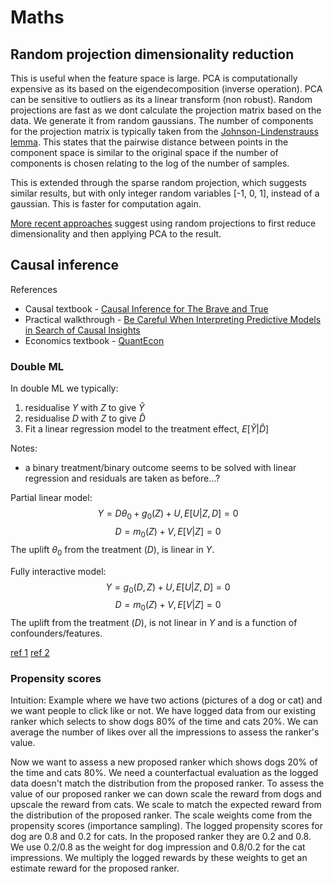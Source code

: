 # Maths

## Random projection dimensionality reduction
This is useful when the feature space is large.
PCA is computationally expensive as its based on the eigendecomposition (inverse operation).
PCA can be sensitive to outliers as its a linear transform (non robust).
Random projections are fast as we dont calculate the projection matrix based on the data.
We generate it from random gaussians. The number of components for the projection matrix is typically taken from the [Johnson-Lindenstrauss lemma](https://scikit-learn.org/stable/auto_examples/miscellaneous/plot_johnson_lindenstrauss_bound.html#sphx-glr-auto-examples-miscellaneous-plot-johnson-lindenstrauss-bound-py).
This states that the pairwise distance between points in the component space is similar to the original space if the number of components is chosen relating to the log of the number of samples.

This is extended through the sparse random projection, which suggests similar results, but with only integer random variables [-1, 0, 1], instead of a gaussian. This is faster for computation again.

[More recent approaches](https://arxiv.org/pdf/2005.00511.pdf) suggest using random projections to first reduce dimensionality and then applying PCA to the result.

## Causal inference

References
* Causal textbook - [Causal Inference for The Brave and True](https://matheusfacure.github.io/python-causality-handbook/)
* Practical walkthrough - [Be Careful When Interpreting Predictive Models in Search of Causal Insights
](https://towardsdatascience.com/be-careful-when-interpreting-predictive-models-in-search-of-causal-insights-e68626e664b6)
* Economics textbook - [QuantEcon](https://datascience.quantecon.org/applications/heterogeneity.html)


### Double ML
In double ML we typically:
1. residualise $Y$ with $Z$ to give $\hat{Y}$
2. residualise $D$ with $Z$ to give $\hat{D}$
3. Fit a linear regression model to the treatment effect, $E[\hat{Y}|\hat{D}]$

Notes:
* a binary treatment/binary outcome seems to be solved with linear regression and residuals are taken as before...?

Partial linear model:
$$
Y = D \theta_0 + g_0(Z) + U, E[U|Z,D]=0
$$
$$
D = m_0(Z) + V, E[V|Z]=0
$$
The uplift $\theta_0$ from the treatment ($D$), is linear in $Y$.

Fully interactive model:
$$
Y = g_0(D, Z) + U, E[U|Z,D]=0
$$
$$
D = m_0(Z) + V, E[V|Z]=0
$$
The uplift from the treatment ($D$), is not linear in $Y$ and is a function of confounders/features.


[ref 1](https://matheusfacure.github.io/python-causality-handbook/22-Debiased-Orthogonal-Machine-Learning.html)
[ref 2](https://towardsdatascience.com/double-machine-learning-for-causal-inference-78e0c6111f9d)

### Propensity scores

Intuition:
Example where we have two actions (pictures of a dog or cat) and we want people to click like or not.
We have logged data from our existing ranker which selects to show dogs 80% of the time and cats 20%.
We can average the number of likes over all the impressions to assess the ranker's value.

Now we want to assess a new proposed ranker which shows dogs 20% of the time and cats 80%.
We need a counterfactual evaluation as the logged data doesn't match the distribution from the proposed ranker.
To assess the value of our proposed ranker we can down scale the reward from dogs and upscale the reward from cats.
We scale to match the expected reward from the distribution of the proposed ranker.
The scale weights come from the propensity scores (importance sampling).
The logged propensity scores for dog are 0.8 and 0.2 for cats. In the proposed ranker they are 0.2 and 0.8.
We use 0.2/0.8 as the weight for dog impression and 0.8/0.2 for the cat impressions.
We multiply the logged rewards by these weights to get an estimate reward for the proposed ranker.